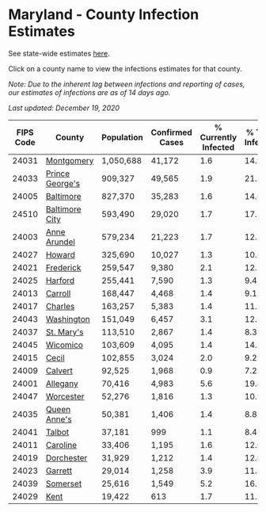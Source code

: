 # Maryland - County Infection Estimates

See state-wide estimates [here](/infections/us-md).

Click on a county name to view the infections estimates for that county.

*Note: Due to the inherent lag between infections and reporting of cases, our estimates of infections are as of 14 days ago.*

*Last updated: December 19, 2020*

|   FIPS Code |                             County |   Population |   Confirmed Cases |   % Currently Infected |   % Total Infected |
|-------------|------------------------------------|--------------|-------------------|------------------------|--------------------|
|       24031 |           [Montgomery](montgomery) |    1,050,688 |            41,172 |                    1.6 |               14.9 |
|       24033 | [Prince George's](prince-george's) |      909,327 |            49,565 |                    1.9 |               21.3 |
|       24005 |             [Baltimore](baltimore) |      827,370 |            35,283 |                    1.6 |               14.6 |
|       24510 |   [Baltimore City](baltimore-city) |      593,490 |            29,020 |                    1.7 |               17.1 |
|       24003 |       [Anne Arundel](anne-arundel) |      579,234 |            21,223 |                    1.7 |               12.5 |
|       24027 |                   [Howard](howard) |      325,690 |            10,027 |                    1.3 |               10.8 |
|       24021 |             [Frederick](frederick) |      259,547 |             9,380 |                    2.1 |               12.5 |
|       24025 |                 [Harford](harford) |      255,441 |             7,590 |                    1.3 |                9.4 |
|       24013 |                 [Carroll](carroll) |      168,447 |             4,468 |                    1.4 |                9.1 |
|       24017 |                 [Charles](charles) |      163,257 |             5,383 |                    1.4 |               11.7 |
|       24043 |           [Washington](washington) |      151,049 |             6,457 |                    3.1 |               12.2 |
|       24037 |           [St. Mary's](st.-mary's) |      113,510 |             2,867 |                    1.4 |                8.3 |
|       24045 |               [Wicomico](wicomico) |      103,609 |             4,095 |                    1.4 |               14.1 |
|       24015 |                     [Cecil](cecil) |      102,855 |             3,024 |                    2.0 |                9.2 |
|       24009 |                 [Calvert](calvert) |       92,525 |             1,968 |                    0.9 |                7.2 |
|       24001 |               [Allegany](allegany) |       70,416 |             4,983 |                    5.6 |               19.4 |
|       24047 |             [Worcester](worcester) |       52,276 |             1,816 |                    1.3 |               10.9 |
|       24035 |       [Queen Anne's](queen-anne's) |       50,381 |             1,406 |                    1.4 |                8.8 |
|       24041 |                   [Talbot](talbot) |       37,181 |               999 |                    1.1 |                8.4 |
|       24011 |               [Caroline](caroline) |       33,406 |             1,195 |                    1.6 |               12.6 |
|       24019 |           [Dorchester](dorchester) |       31,929 |             1,212 |                    1.4 |               12.0 |
|       24023 |                 [Garrett](garrett) |       29,014 |             1,258 |                    3.9 |               11.4 |
|       24039 |               [Somerset](somerset) |       25,616 |             1,549 |                    5.2 |               16.7 |
|       24029 |                       [Kent](kent) |       19,422 |               613 |                    1.7 |               11.7 |